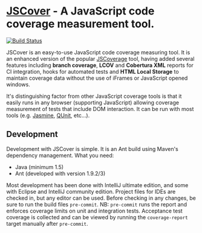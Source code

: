 [JSCover](http://tntim96.github.com/JSCover) - A JavaScript code coverage measurement tool.
================================

[![Build Status](https://drone.io/github.com/tntim96/JSCover/status.png)](https://drone.io/github.com/tntim96/JSCover/latest)

JSCover is an easy-to-use JavaScript code coverage measuring tool. It is an enhanced version of the popular
[JSCoverage](http://siliconforks.com/jscoverage/) tool, having added several features including **branch coverage**,
**LCOV** and **Cobertura XML** reports for CI integration, hooks for automated tests and **HTML Local Storage** to
maintain coverage data without the use of iFrames or JavaScript opened windows.

It's distinguishing factor from other JavaScript coverage tools is that it easily runs in any browser (supporting JavaScript)
allowing coverage measurement of tests that include DOM interaction.
It can be run with most tools (e.g.
[Jasmine](http://pivotal.github.com/jasmine/),
[QUnit](http://qunitjs.com/), etc...).

Development
-----------
Development with JSCover is simple. It is an Ant build using Maven's dependency management.
What you need:
* Java (minimum 1.5)
* Ant (developed with version 1.9.2/3)

Most development has been done with IntelliJ ultimate edition, and some with Eclipse and IntelliJ community edition.
Project files for IDEs are checked in, but any editor can be used.
Before checking in any changes, be sure to run the build files `pre-commit`.
NB: `pre-commit` runs the report and enforces coverage limits on unit and integration tests.
Acceptance test coverage is collected and can be viewed by running the `coverage-report`
target manually after `pre-commit`.